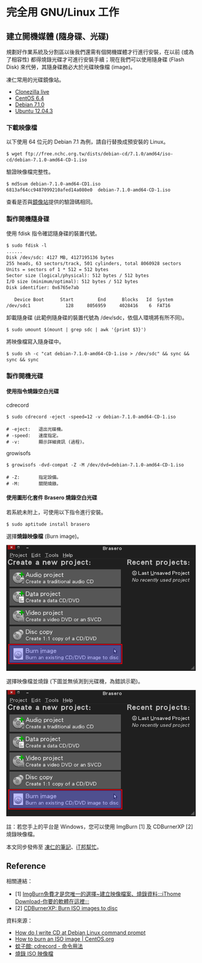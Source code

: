 # 完全用 GNU/Linux 工作

## 建立開機媒體 (隨身碟、光碟)

規劃好作業系統及分割區以後我們還需有個開機媒體才行進行安裝，在以前 (或為了相容性) 都得燒錄光碟才可進行安裝手續；現在我們可以使用隨身碟 (Flash Disk) 來代勞，其隨身碟務必大於光碟映像檔 (image)。

凍仁常用的光碟鏡像站。
- [Clonezilla live](http://clonezilla.nchc.org.tw/clonezilla-live/download/sourceforge/)
- [CentOS 6.4](ftp://ftp.nsysu.edu.tw/Unix-like/CentOS/6.4/isos/)
- [Debian 7.1.0](ftp://free.nchc.org.tw/dists/debian-cd/7.1.0/)
- [Ubuntu 12.04.3](ftp://ftp.nsysu.edu.tw/Unix-like/Ubuntu/ubuntu-cd/12.04.3/)

### 下載映像檔

以下使用 64 位元的 Debian 7.1 為例，請自行替換成預安裝的 Linux。

	$ wget ftp://free.nchc.org.tw/dists/debian-cd/7.1.0/amd64/iso-cd/debian-7.1.0-amd64-CD-1.iso

驗證映像檔完整性。

	$ md5sum debian-7.1.0-amd64-CD1.iso
	6813af64cc9487099210afed14a080e0  debian-7.1.0-amd64-CD-1.iso

查看是否與[鏡像站](ftp://free.nchc.org.tw/dists/debian-cd/7.1.0/amd64/iso-cd/MD5SUMS)提供的驗證碼相同。

### 製作開機隨身碟

使用 fdisk 指令確認隨身碟的裝置代號。

	$ sudo fdisk -l
	......
	Disk /dev/sdc: 4127 MB, 4127195136 bytes
	255 heads, 63 sectors/track, 501 cylinders, total 8060928 sectors
	Units = sectors of 1 * 512 = 512 bytes
	Sector size (logical/physical): 512 bytes / 512 bytes
	I/O size (minimum/optimal): 512 bytes / 512 bytes
	Disk identifier: 0x6765e7ab
	
	   Device Boot      Start         End      Blocks   Id  System
	/dev/sdc1             128     8056959     4028416    6  FAT16

卸載隨身碟 (此範例隨身碟的裝置代號為 /dev/sdc，依個人環境將有所不同)。

	$ sudo umount $(mount | grep sdc | awk '{print $3}')

將映像檔寫入隨身碟中。

	$ sudo sh -c "cat debian-7.1.0-amd64-CD-1.iso > /dev/sdc" && sync && sync && sync

### 製作開機光碟

#### 使用指令燒錄空白光碟

cdrecord 

	$ sudo cdrecord -eject -speed=12 -v debian-7.1.0-amd64-CD-1.iso 

	# -eject:	退出光碟機。
	# -speed:	速度指定。
	# -v:		顯示詳細資訊 (過程)。

growisofs 

	$ growisofs -dvd-compat -Z -M /dev/dvd=debian-7.1.0-amd64-CD-1.iso

	# -Z:		指定設備。
	# -M:		關閉燒錄。

#### 使用圖形化套件 Brasero 燒錄空白光碟

若系統未附上，可使用以下指令進行安裝。

	$ sudo aptitude install brasero

選擇**燒錄映像檔** (Burn image)。

![2013-09-19-brasero-1.png](imgs/2013-09-19-brasero-1.png "2013-09-19-brasero-1.png")


選擇映像檔並燒錄 (下圖並無偵測到光碟機，為錯誤示範)。

![2013-09-19-brasero-1.png](imgs/2013-09-19-brasero-1.png "2013-09-19-brasero-1.png")

註：若您手上的平台是 Windows，您可以使用 ImgBurn [1] 及 CDBurnerXP [2] 燒錄映像檔。

本文同步發佈至 [凍仁的筆記](http://note.drx.tw/2013/09/working-with-linux-02-build-bootable-usb-cd.html)、[iT邦幫忙](http://ithelp.ithome.com.tw/question/10127775)。

## Reference

相關連結：

- [1] [ImgBurn免費才是您唯一的選擇~建立映像檔案、燒錄資料:::iThome Download-你要的軟體在這裡:::](http://download.ithome.com.tw/article/index/id/758)
- [2] [CDBurnerXP: Burn ISO images to disc](http://cdburnerxp.se/help/Data/burn-iso)

資料來源：
- [How do I write CD at Debian Linux command prompt](http://www.cyberciti.biz/tips/how-do-i-write-cd-at-debain-linux-command-prompt.html)
- [How to burn an ISO image | CentOS.org](http://www.centos.org/docs/5/html/CD_burning_howto.html)
- [蚊子館: cdrecord - 命令用法](http://linux-guys.blogspot.tw/2011/01/cdrecord.html)
- [燒錄 ISO 映像檔](http://ms.ntcb.edu.tw/~steven/tips/burn-iso.htm)

